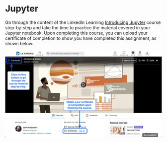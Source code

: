 # Jupyter

Go through the content of the LinkedIn Learning [Introducing Jupyter](https://www.linkedin.com/learning/introducing-jupyter/) course step-by-step and take the time to practice the material covered in your Jupyter notebook. Upon completing this course, you can upload your certificate of completion to show you have completed this assignment, as shown below.

![Jupyter Certificate](../linkedFiles/Jupyter.png)

